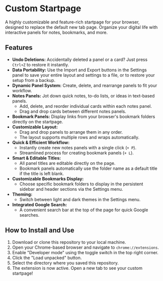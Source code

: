 # Custom Startpage

A highly customizable and feature-rich startpage for your browser, designed to replace the default new tab page. Organize your digital life with interactive panels for notes, bookmarks, and more.

## Features

-   **Undo Deletions:** Accidentally deleted a panel or a card? Just press `Ctrl+Z` to restore it instantly.
-   **Data Portability:** Use the Import and Export buttons in the Settings panel to save your entire layout and settings to a file, or to restore your setup from a backup.
-   **Dynamic Panel System:** Create, delete, and rearrange panels to fit your workflow.
-   **Notes Panels:** Jot down quick notes, to-do lists, or ideas in text-based panels.
    -   Add, delete, and reorder individual cards within each notes panel.
    -   Drag and drop cards between different notes panels.
-   **Bookmark Panels:** Display links from your browser's bookmark folders directly on the startpage.
-   **Customizable Layout:**
    -   Drag and drop panels to arrange them in any order.
    -   The layout supports multiple rows and wraps automatically.
-   **Quick & Efficient Workflow:**
    -   Instantly create new notes panels with a single click (`+ P`).
    -   Streamlined process for creating bookmark panels (`+ L`).
-   **Smart & Editable Titles:**
    -   All panel titles are editable directly on the page.
    -   Bookmark panels automatically use the folder name as a default title if the title is left blank.
-   **Customizable Bookmarks Display:**
    -   Choose specific bookmark folders to display in the persistent sidebar and header sections via the Settings menu.
-   **Theming:**
    -   Switch between light and dark themes in the Settings menu.
-   **Integrated Google Search:**
    -   A convenient search bar at the top of the page for quick Google searches.

## How to Install and Use

1.  Download or clone this repository to your local machine.
2.  Open your Chrome-based browser and navigate to `chrome://extensions`.
3.  Enable "Developer mode" using the toggle switch in the top right corner.
4.  Click the "Load unpacked" button.
5.  Select the directory where you saved this repository.
6.  The extension is now active. Open a new tab to see your custom startpage!

